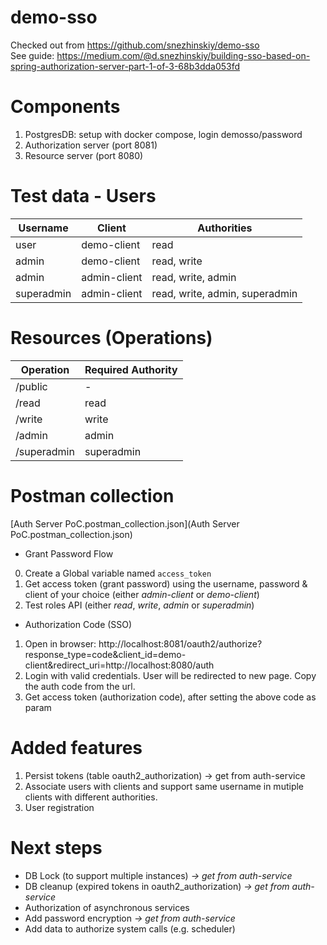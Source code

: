 # demo-sso

Checked out from https://github.com/snezhinskiy/demo-sso  
See guide: https://medium.com/@d.snezhinskiy/building-sso-based-on-spring-authorization-server-part-1-of-3-68b3dda053fd

# Components

1. PostgresDB: setup with docker compose, login demosso/password
2. Authorization server (port 8081)
3. Resource server (port 8080)

# Test data - Users

| Username   | Client       | Authorities                    |
|------------|--------------|--------------------------------|
| user       | demo-client  | read                           |
| admin      | demo-client  | read, write                    |
| admin      | admin-client | read, write, admin             |
| superadmin | admin-client | read, write, admin, superadmin |

# Resources (Operations)

| Operation   | Required Authority | 
|-------------|--------------------|
| /public     | -                  | 
| /read       | read               | 
| /write      | write              | 
| /admin      | admin              | 
| /superadmin | superadmin         |

# Postman collection

[Auth Server PoC.postman_collection.json](Auth Server PoC.postman_collection.json)

- Grant Password Flow

0. Create a Global variable named `access_token`
1. Get access token (grant password) using the username, password & client of your choice (either _admin-client_ or _demo-client_)
2. Test roles API (either _read_, _write_, _admin_ or _superadmin_)

- Authorization Code (SSO)

1. Open in browser: http://localhost:8081/oauth2/authorize?response_type=code&client_id=demo-client&redirect_uri=http://localhost:8080/auth
2. Login with valid credentials. User will be redirected to new page. Copy the auth code from the url.
3. Get access token (authorization code), after setting the above code as param

# Added features

1. Persist tokens (table oauth2_authorization)  -> get from auth-service
2. Associate users with clients and support same username in mutiple clients with different authorities.
3. User registration


# Next steps
- DB Lock (to support multiple instances) _-> get from auth-service_
- DB cleanup (expired tokens in oauth2_authorization) _-> get from auth-service_
- Authorization of asynchronous services
- Add password encryption _-> get from auth-service_
- Add data to authorize system calls (e.g. scheduler)